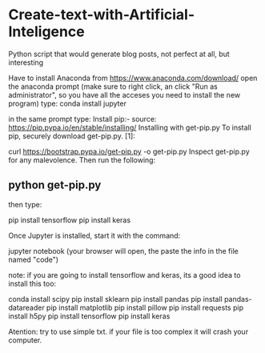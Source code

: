 # Create-text-with-Artificial-Inteligence
Python script that would generate blog posts, not perfect at all, but interesting

Have to install 
Anaconda from https://www.anaconda.com/download/
open the anaconda prompt (make sure to right click, an click "Run as administrator", so you have all the acceses you need to install the new program)
type:
conda install jupyter

in the same prompt type:
Install pip:- source: https://pip.pypa.io/en/stable/installing/
Installing with get-pip.py
To install pip, securely download get-pip.py. [1]:

curl https://bootstrap.pypa.io/get-pip.py -o get-pip.py
Inspect get-pip.py for any malevolence. Then run the following:

python get-pip.py
-----------
then type:

pip install tensorflow
pip install keras

Once Jupyter is installed, start it with the command:

jupyter notebook
(your browser will open, the paste the info in the file named "code")

note: if you are going to install tensorflow and keras, its a good idea to install this too:

conda install scipy
pip install sklearn
pip install pandas
pip install pandas-datareader
pip install matplotlib
pip install pillow
pip install requests
pip install h5py
pip install tensorflow
pip install keras


Atention: try to use simple txt. if your file is too complex it will crash your computer. 
